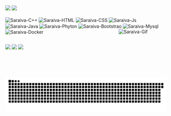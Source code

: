 ## 

<!--
**gabrielsaraivam/gabrielsaraivam** is a ✨ _special_ ✨ repository because its `README.md` (this file) appears on your GitHub profile.

Here are some ideas to get you started:

- 🔭 I’m currently working on ...
- 🌱 I’m currently learning ...
- 👯 I’m looking to collaborate on ...
- 🤔 I’m looking for help with ...
- 💬 Ask me about ...
- 📫 How to reach me: ...
- 😄 Pronouns: ...
- ⚡ Fun fact: ...
-->

 <div>
<!--   <a href="https://github.com/gabrielsaraivam"> -->
  <img height="160em" src="https://github-readme-stats.vercel.app/api?username=gabrielsaraivam&show_icons=true&theme=gotham&include_all_commits=true&count_private=true"/>
  <img height="160em" src="https://github-readme-stats.vercel.app/api/top-langs/?username=gabrielsaraivam&layout=compact&langs_count=7&theme=gotham"/>
</div>

<div style="display: inline_block"><br>
  <img align="center" alt="Saraiva-C++" height="30" width="40" src="https://cdn.jsdelivr.net/gh/devicons/devicon/icons/cplusplus/cplusplus-plain.svg">
  <img align="center" alt="Saraiva-HTML" height="30" width="40" src="https://cdn.jsdelivr.net/gh/devicons/devicon/icons/html5/html5-plain.svg">
  <img align="center" alt="Saraiva-CSS" height="30" width="40" src="https://cdn.jsdelivr.net/gh/devicons/devicon/icons/css3/css3-plain.svg">
  <img align="center" alt="Saraiva-Js" height="30" width="40" src="https://cdn.jsdelivr.net/gh/devicons/devicon/icons/javascript/javascript-original.svg">
  <img align="center" alt="Saraiva-Java" height="30" width="40" src="https://cdn.jsdelivr.net/gh/devicons/devicon/icons/java/java-plain.svg">
  <img align="center" alt="Saraiva-Phyton" height="30" width="40" src="https://cdn.jsdelivr.net/gh/devicons/devicon/icons/python/python-plain.svg">
  <img align="center" alt="Saraiva-Bootstrao" height="30" width="40" src="https://cdn.jsdelivr.net/gh/devicons/devicon/icons/bootstrap/bootstrap-plain.svg">
  <img align="center" alt="Saraiva-Mysql" height="30" width="40" src="https://cdn.jsdelivr.net/gh/devicons/devicon/icons/mysql/mysql-original.svg">
  <img align="center" alt="Saraiva-Docker" height="30" width="40" src="https://cdn.jsdelivr.net/gh/devicons/devicon/icons/docker/docker-original.svg">
  <img align="right" alt="Saraiva-Gif" height="150" width="150" src="https://i.picasion.com/pic91/47473ace2483f43398bd0df5165f74a8.gif">
  

</div>
  
##
  
<div> 
  <a href="https://instagram.com/saraiva._g" target="_blank"><img src="https://img.shields.io/badge/-Instagram-%23E4405F?style=for-the-badge&logo=instagram&logoColor=white" target="_blank"></a>
  <a href = "mailto:gabrielsaraiva9090@gmail.com"><img src="https://img.shields.io/badge/-Gmail-%23333?style=for-the-badge&logo=gmail&logoColor=white" target="_blank"></a>
  <a href="https://www.linkedin.com/in/gabriel-saraiva-261a82205" target="_blank"><img src="https://img.shields.io/badge/-LinkedIn-%230077B5?style=for-the-badge&logo=linkedin&logoColor=white" target="_blank"></a> 
  
  ![Snake animation](https://github.com/gabrielsaraivam/gabrielsaraivam/blob/output/github-contribution-grid-snake.svg)
  
</div>
